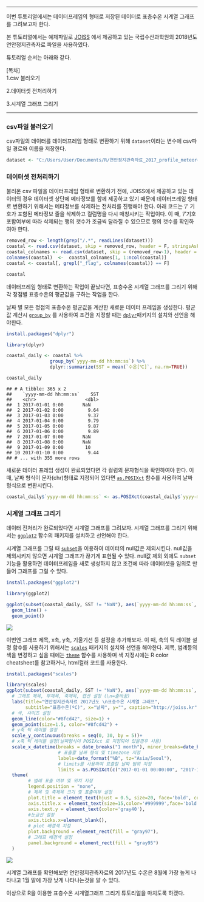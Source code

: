 ------------------------------------------------------------------------

이번 튜토리얼에서는 데이터프레임의 형태로 저장된 데이터로 표층수온
시계열 그래프를 그려보고자 한다.

본 튜토리얼에서는 예제파일로 [JOISS](http://joiss.kr) 에서 제공하고 있는
국립수산과학원의 2018년도 연안정지관측자료 파일을 사용하였다.

튜토리얼 순서는 아래와 같다.

\[목차\]  
1.csv 불러오기

2.데이터셋 전처리하기

3.시계열 그래프 그리기

------------------------------------------------------------------------

### csv파일 불러오기

csv파일의 데이터를 데이터프레임 형태로 변환하기 위해 `dataset`이라는
변수에 csv파일 경로와 이름을 저장한다.

``` r
dataset <- "C:/Users/User/Documents/R/연안정지관측자료_2017_profile_meteorological_unknown.csv" 
```

### 데이터셋 전처리하기

불러온 csv 파일을 데이터프레임 형태로 변환하기 전에, JOISS에서 제공하고
있는 데이터의 경우 데이터셋 상단에 메타정보를 함께 제공하고 있기 때문에
데이터프레임 형태로 변환하기 위해서는 메타정보를 삭제하는 전처리를
진행해야 한다. 아래 코드는 ‘/’ 기호가 포함된 메타정보 줄을 삭제하고
컬럼명을 다시 매칭시키는 작업이다. 이 때, ’/’기호 포함여부에 따라
삭제되는 행의 갯수가 조금씩 달라질 수 있으므로 행의 갯수를 확인하여야
한다.

``` r
removed_row <- length(grep("/.*", readLines(dataset)))
coastal <- read.csv(dataset, skip = removed_row, header = F, stringsAsFactors=FALSE)
coastal_colnames <- read.csv(dataset, skip = (removed_row-1), header = F, nrows = 1, as.is = T)
colnames(coastal)  <-  coastal_colnames[1, 1:ncol(coastal)]
coastal <- coastal[, grepl("_flag", colnames(coastal)) == F]
```

``` r
coastal
```

데이터프레임 형태로 변환하는 작업이 끝났다면, 표층수온 시계열 그래프를
그리기 위해 각 정점별 표층수온의 평균값을 구하는 작업을 한다.

날짜 별 모든 정점의 표층수온 평균값을 계산한 새로운 데이터 프레임을
생성한다. 평균값 계산시
[`group_by`](https://www.rdocumentation.org/packages/dplyr/versions/0.7.8/topics/group_by)
를 사용하여 조건을 지정할 때는
[`dplyr`](https://www.rdocumentation.org/packages/dbplyr/versions/1.4.2)패키지의
설치와 선언을 해야한다.

``` r
install.packages("dplyr")
```

``` r
library(dplyr)

coastal_daily <- coastal %>% 
                group_by(`yyyy-mm-dd hh:mm:ss`) %>% 
                dplyr::summarize(SST = mean(`수온[℃]`, na.rm=TRUE))

coastal_daily
```

    ## # A tibble: 365 x 2
    ##    `yyyy-mm-dd hh:mm:ss`    SST
    ##    <chr>                  <dbl>
    ##  1 2017-01-01 0:00       NaN   
    ##  2 2017-01-02 0:00         9.64
    ##  3 2017-01-03 0:00         9.37
    ##  4 2017-01-04 0:00         9.79
    ##  5 2017-01-05 0:00         9.87
    ##  6 2017-01-06 0:00         9.89
    ##  7 2017-01-07 0:00       NaN   
    ##  8 2017-01-08 0:00       NaN   
    ##  9 2017-01-09 0:00        10   
    ## 10 2017-01-10 0:00         9.44
    ## # ... with 355 more rows

새로운 데이터 프레임 생성이 완료되었다면 각 컬럼의 문자형식을 확인하여야
한다. 이때, 날짜 형식이 문자(chr)형태로 지정되어 있다면
[`as.POSIXct`](https://www.rdocumentation.org/packages/dwtools/versions/0.8.3.9/topics/as.POSIXct)
함수를 사용하여 날짜 형식으로 변환시킨다.

``` r
coastal_daily$`yyyy-mm-dd hh:mm:ss` <- as.POSIXct(coastal_daily$`yyyy-mm-dd hh:mm:ss`, format="%Y-%m-%d")
```

### 시계열 그래프 그리기

데이터 전처리가 완료되었다면 시계열 그래프를 그려보자. 시계열 그래프를
그리기 위해서는
[`ggplot2`](https://www.rdocumentation.org/packages/ggplot2/versions/3.3.0)
함수의 패키지를 설치하고 선언해야 한다.

시계열 그래프를 그릴 때
[`subset`](https://www.rdocumentation.org/packages/base/versions/3.6.2/topics/subset)을
이용하여 데이터의 null값은 제외시킨다. null값을 제외시키지 않으면 시계열
그래프가 끊기게 표현될 수 있다. null값 제외 외에도 `subset`기능을
활용하면 데이터프레임을 새로 생성하지 않고 조건에 따라 데이터셋을 임의로
만들어 그래프를 그릴 수 있다.

``` r
install.packages("ggplot2")
```

``` r
library(ggplot2)

ggplot(subset(coastal_daily, SST != "NaN"), aes(`yyyy-mm-dd hh:mm:ss`, SST)) +
  geom_line() +
  geom_point() 
```

![](R을_이용한_표층수온_시계열_그래프_그리기_files/figure-markdown_github/unnamed-chunk-8-1.png)

이번엔 그래프 제목, x축, y축, 기울기선 등 설정을 추가해보자. 이 때, 축의
틱 레이블 설정 함수를 사용하기 위해서는
[`scales`](https://www.rdocumentation.org/packages/scales/versions/0.4.1)
패키지의 설치와 선언을 해야한다. 제목, 범례등의 색을 변경하고 싶을
때에는
[`theme`](https://www.rdocumentation.org/packages/ggplot2/versions/2.0.0/topics/theme)
함수를 사용하며 색 지정시에는 R color cheatsheet를 참고하거나, html컬러
코드를 사용한다.

``` r
install.packages("scales")
```

``` r
library(scales)
ggplot(subset(coastal_daily, SST != "NaN"), aes(`yyyy-mm-dd hh:mm:ss`, SST)) +
  # 그래프 제목, 부제목, 축제목, 캡션 설정 (\n=줄바꿈)
  labs(title="연안정지관측자료 2017년도 \n표층수온 시계열 그래프", 
       subtitle="표층수온(ºC)", x="날짜", y="", caption="http://joiss.kr") +
  # 색, 사이즈 설정
  geom_line(color="#8fcd42", size=1) +
  geom_point(size=1.5, color="#8fcd42") +
  # y축 틱 레이블 설정
  scale_y_continuous(breaks = seq(0, 30, by = 5))+
  # x축 틱 레이블 설정(날짜형식이 POSIXct 로 지정되어 있을경우 사용)
  scale_x_datetime(breaks = date_breaks("1 month"), minor_breaks=date_breaks("1 month"), 
                   # 표출할 날짜 형식 및 timezone 지정
                   labels=date_format("%B", tz="Asia/Seoul"), 
                   # limits를 사용하여 표츨할 날짜 범위 지정
                   limits = as.POSIXct(c("2017-01-01 00:00:00", "2017-12-31 11:59:59")))+
  theme(
        # 범례 표출 여부 및 위치 지정
        legend.position = "none", 
        # 제목 및 축제목 크기 및 표출여부 설정
        plot.title = element_text(hjust = 0.5, size=20, face='bold', color="#018dc5"),
        axis.title.x = element_text(size=15,color='#999999',face='bold' ),
        axis.text.y = element_text(color='gray40'),
        #눈금선 설정
        axis.ticks.x=element_blank(),
        # plot 배경색 지정
        plot.background = element_rect(fill = "gray97"),
        # 그래프 배경색 설정
        panel.background = element_rect(fill = "gray95")
  )
```

![](R을_이용한_표층수온_시계열_그래프_그리기_files/figure-markdown_github/unnamed-chunk-10-1.png)

시계열 그래프를 확인해보면 연안정지관측자료의 2017년도 수온은 8월에 가장
높게 나타나고 1월 말에 가장 낮게 나타나는것을 알 수 있다.

이상으로 R을 이용한 표층수온 시계열그래프 그리기 튜토리얼을 마치도록
하겠다.

